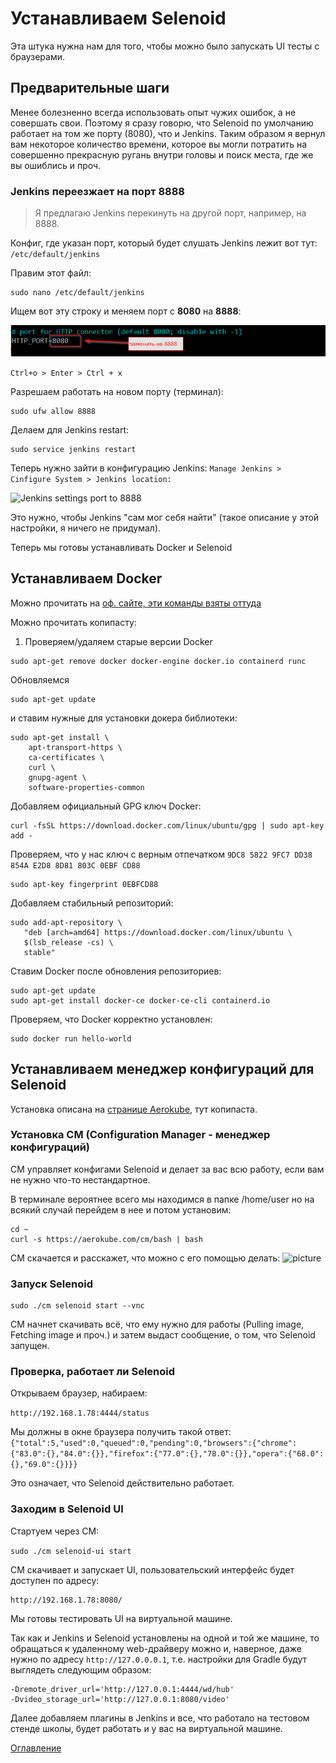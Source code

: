 # Устанавливаем Selenoid
Эта штука нужна нам для того, чтобы можно было запускать UI тесты с браузерами.

## Предварительные шаги
Менее болезненно всегда использовать опыт чужих ошибок, а не совершать свои. Поэтому я сразу говорю, что Selenoid по умолчанию работает на том же порту (8080), что и Jenkins. Таким образом я вернул вам некоторое количество времени, которое вы могли потратить на совершенно прекрасную ругань внутри головы и поиск места, где же вы ошиблись и проч.  

### Jenkins переезжает на порт 8888
>Я предлагаю Jenkins перекинуть на другой порт, например, на 8888.

Конфиг, где указан порт, который будет слушать Jenkins лежит вот тут: ```/etc/default/jenkins```

Правим этот файл:
```
sudo nano /etc/default/jenkins
```
Ищем вот эту строку и меняем порт с **8080** на **8888**:

![Jenkins port to 8888](./img/014%20SelenoidJenkinsOtherPort.png)

```Ctrl+o > Enter > Ctrl + x```

Разрешаем работать на новом порту (терминал):
```
sudo ufw allow 8888
```

Делаем для Jenkins restart:

```
sudo service jenkins restart
```


Теперь нужно зайти в конфигурацию Jenkins: ```Manage Jenkins > Cinfigure System > Jenkins location:```

![Jenkins settings port to 8888](./img/014%20SelenoidJenkinsSettingJenkinsLocation.png)

Это нужно, чтобы Jenkins "сам мог себя найти" (такое описание у этой настройки, я ничего не придумал).

Теперь мы готовы устанавливать Docker и Selenoid

## Устанавливаем Docker

Можно прочитать на [оф. сайте, эти команды взяты оттуда](https://docs.docker.com/engine/install/debian/)

Можно прочитать копипасту:

1. Проверяем/удаляем старые версии Docker
```
sudo apt-get remove docker docker-engine docker.io containerd runc
```
Обновляемся 
```
sudo apt-get update
```
и ставим нужные для установки докера библиотеки:
```
sudo apt-get install \
    apt-transport-https \
    ca-certificates \
    curl \
    gnupg-agent \
    software-properties-common
```

Добавляем официальный GPG ключ Docker:

```
curl -fsSL https://download.docker.com/linux/ubuntu/gpg | sudo apt-key add -
```

Проверяем, что у нас ключ с верным отпечатком ```9DC8 5822 9FC7 DD38 854A E2D8 8D81 803C 0EBF CD88```
```
sudo apt-key fingerprint 0EBFCD88
```
Добавляем стабильный репозиторий:
```
sudo add-apt-repository \
   "deb [arch=amd64] https://download.docker.com/linux/ubuntu \
   $(lsb_release -cs) \
   stable"
```
Ставим Docker после обновления репозиториев:

```
sudo apt-get update
sudo apt-get install docker-ce docker-ce-cli containerd.io
```
Проверяем, что Docker корректно установлен:
```
sudo docker run hello-world
```
## Устанавливаем менеджер конфигураций для Selenoid

Установка описана на [странице Aerokube](https://aerokube.com/cm/latest/), тут копипаста. 

### Установка CM (Configuration Manager - менеджер конфигураций)
CM управляет конфигами Selenoid и делает за вас всю работу, если вам не нужно что-то нестандартное.

В терминале вероятнее всего мы находимся в папке /home/user но на всякий случай перейдем в нее и потом установим:
```
cd ~
curl -s https://aerokube.com/cm/bash | bash
```
CM скачается и расскажет, что можно с его помощью делать:
![picture](./img/014%20SelenoidCMDownloaded.png)

### Запуск Selenoid
```
sudo ./cm selenoid start --vnc
```
CM начнет скачивать всё, что ему нужно для работы (Pulling image, Fetching image и проч.) и затем выдаст сообщение, о том, что Selenoid запущен.

### Проверка, работает ли Selenoid

Открываем браузер, набираем:

```http://192.168.1.78:4444/status```

Мы должны в окне браузера получить такой ответ:
```{"total":5,"used":0,"queued":0,"pending":0,"browsers":{"chrome":{"83.0":{},"84.0":{}},"firefox":{"77.0":{},"78.0":{}},"opera":{"68.0":{},"69.0":{}}}}```

Это означает, что Selenoid действительно работает.

### Заходим в Selenoid UI
Стартуем через CM:

```sudo ./cm selenoid-ui start```

CM скачивает и запускает UI, пользовательский интерфейс будет доступен по адресу:
``` 
http://192.168.1.78:8080/
```

Мы готовы тестировать UI на виртуальной машине.

Так как и Jenkins и Selenoid установлены на одной и той же машине, то обращаться к удаленному web-драйверу можно и, наверное, даже нужно по адресу ```http://127.0.0.0.1```,
т.е. настройки для Gradle будут выглядеть следующим образом:

```
-Dremote_driver_url='http://127.0.0.1:4444/wd/hub'
-Dvideo_storage_url='http://127.0.0.1:8080/video'
```
Далее добавляем плагины в Jenkins и все, что работало на тестовом стенде школы, будет работать и у вас на виртуальной машине.

[Оглавление](./000%20toc.md)